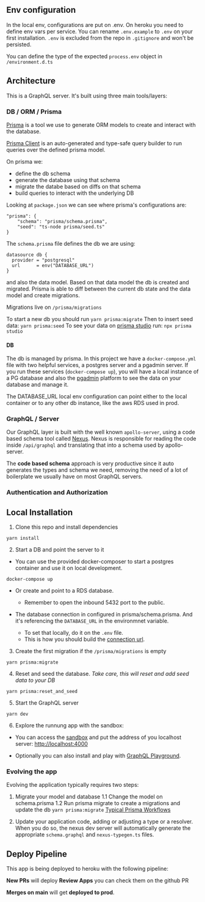 ## Env configuration

In the local env, configurations are put on .env. 
On heroku you need to define env vars per service. 
You can rename `.env.example` to `.env` on your first installation. 
`.env` is excluded from the repo in `.gitignore` and won't be persisted. 

You can define the type of the expected `process.env` object in `/environment.d.ts`

## Architecture

This is a GraphQL server. It's built using three main tools/layers: 

### DB / ORM / Prisma

[Prisma](https://www.prisma.io/docs) is a tool we use to generate ORM models to create and interact with the database.

[Prisma Client](https://www.prisma.io/docs/concepts/components/prisma-client) is an auto-generated and type-safe query builder to run queries over the defined prisma model. 

On prisma we:
- define the db schema 
- generate the database using that schema
- migrate the databe based on diffs on that schema
- build queries to interact with the underlying DB

Looking at `package.json` we can see where prisma's configurations are: 
```
"prisma": {
    "schema": "prisma/schema.prisma",
    "seed": "ts-node prisma/seed.ts"
}
```

The `schema.prisma` file defines the db we are using: 
```
datasource db {
  provider = "postgresql"
  url      = env("DATABASE_URL")
}
```

and also the data model. Based on that data model the db is created and migrated. Prisma is able to diff between the current db state and the data model and create migrations. 

Migrations live on `/prisma/migrations`

To start a new db you should run `yarn prisma:migrate`
Then to insert seed data: `yarn prisma:seed`
To see your data on [prisma studio](https://github.com/prisma/studio) run: `npx prisma studio`

#### DB

The db is managed by prisma. In this project we have a `docker-compose.yml` file with two helpful services, a postgres server and a pgadmin server. If you run these services (`docker-compose up`), you will have a local instance of a PG database and also the [pgadmin](https://www.pgadmin.org/) platform to see the data on your database and manage it. 

The DATABASE_URL local env configuration can point either to the local container or to any other db instance, like the aws RDS used in prod. 

### GraphQL / Server

Our GraphQL layer is built with the well known `apollo-server`, using a code based schema tool called [Nexus](https://nexusjs.org/). Nexus is responsible for reading the code inside `/api/graphql` and translating that into a schema used by apollo-server. 

The **code based schema** approach is very productive since it auto generates the types and schema we need, removing the need of a lot of boilerplate we usually have on most GraphQL servers. 

### Authentication and Authorization

## Local Installation

1. Clone this repo and install dependencies

```
yarn install
```
2. Start a DB and point the server to it

- You can use the provided docker-composer to start a postgres container and use it on local development. 
```
docker-compose up
```
- Or create and point to a RDS database. 
  - Remember to open the inbound 5432 port to the public. 

- The database connection in configured in prisma/schema.prisma. And it's referencing the `DATABASE_URL` in the environmnet variable. 
    - To set that locally, do it on the `.env` file. 
    - This is how you should build the [connection url](https://www.prisma.io/docs/reference/database-reference/connection-urls). 


3. Create the first migration if the `/prisma/migrations` is empty

```
yarn prisma:migrate
```

4. Reset and seed the database. 
*Take care, this will reset and add seed data to your DB*

```
yarn prisma:reset_and_seed
```
5. Start the GraphQL server

```
yarn dev
```

6. Explore the runnung app with the sandbox:
- You can access the [sandbox](https://studio.apollographql.com/sandbox/explorer) and put the address of you localhost server: [http://localhost:4000](http://localhost:4000)

- Optionally you can also install and play with [GraphQL Playground](https://github.com/prisma/graphql-playground).


### Evolving the app

Evolving the application typically requires two steps:

1. Migrate your model and database
1.1 Change the model on schema.prisma
1.2 Run prisma migrate to create a migrations and update the db
```yarn prisma:migrate```
[Typical Prisma Workflows](https://www.prisma.io/docs/concepts/overview/what-is-prisma#typical-prisma-workflows)

2. Update your application code, adding or adjusting a type or a resolver.
When you do so, the nexus dev server will automatically generate the appropriate `schema.graphql` and `nexus-typegen.ts` files.

## Deploy Pipeline

This app is being deployed to heroku with the following pipeline: 

**New PRs** will deploy **Review Apps**
you can check them on the github PR

**Merges on main** will get **deployed to prod**. 